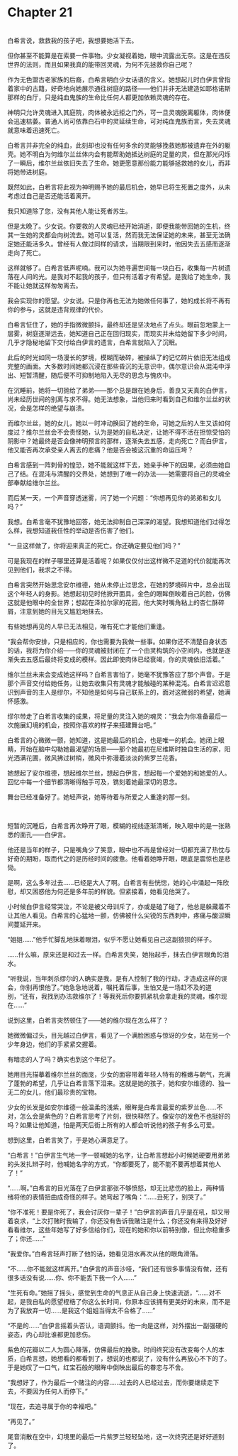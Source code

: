 # Chapter 21

<br>
白希言说，救救我的孩子吧，我想要她活下去。

但你甚至不能算是在索要一件事物。少女凝视着她，眼中流露出无奈。这是在违反世界的法则，而且如果我真的能带回灵魂，为何不先拯救你自己呢？

作为无色盟古老家族的后裔，白希言明白少女话语的含义。她想起儿时白伊言曾指着家中的古籍，好奇地向她展示通往树庭的路径——他们并非无法建造如耶格诺斯那样的白厅，只是纯血鬼族的生命比任何人都更加依赖灵魂的存在。

神明只允许灵魂进入其庭院，肉体被永远拒之门外，可一旦灵魂脱离躯体，肉体便会迅速枯萎。普通人尚可依靠白石中的灵延续生命，可对纯血鬼族而言，失去灵魂就意味着迅速死亡。

白希言并非完全的纯血，此刻却也没有任何多余的灵能够挽救她那被遗弃在外的躯壳。她不明白为何维尔兰丝体内会有能帮助她抵达树庭的足量的灵，但在那光闪烁了一瞬后，维尔兰丝依旧失去了生命。她更愿意那份能力能够拯救她的女儿，而非将她带进树庭。

既然如此，白希言将此视为神明赐予她的最后机会，她早已将生死置之度外，从未考虑过自己是否还能活着离开。

我只知道除了您，没有其他人能让死者苏生。

但是太晚了。少女说。你要救的人灵魂已经开始消逝，即便我能带回她的生机，终其一生她的灵都会向树流去。她可以复活，然而我无法保证她的未来，甚至无法确定她还能活多久。曾经有人做过同样的请求，当期限到来时，他因失去五感而逐渐走向了死亡。

这样就够了。白希言低声呢喃。我可以为她寻遍世间每一块白石，收集每一片树遗落在人间的光。是我对不起我的孩子，但只有活着才有希望。是我给了她生命，我不能让她就这样匆匆离去。

我会实现你的愿望。少女说。只是你再也无法为她做任何事了，她的成长将不再有你的参与，这就是违背规律的代价。

白希言怔住了，她的手指微微颤抖，最终却还是坚决地点了点头。眼前忽地蒙上一层雾，树庭逐渐远去，她知道自己正在回归现实，而现实并未给她留下多少时间，几乎才隐秘地留下交付给白伊言的遗言，白希言就陷入了沉眠。

此后的时光如同一场漫长的梦境，模糊而破碎，被操纵了的记忆碎片依旧无法组成完整的画面。大多数时间她都沉浸在那些昏沉的无意识中，偶尔意识会从混沌中浮出、短暂清醒，随后便不可抑制地陷入无尽的思念与愧疚中。

在沉睡前，她将一切抛给了弟弟——那个总是跟在她身后，善良又天真的白伊言，尚未经历世间的别离与求不得。她无法想象，当他归来时看到自己和维尔兰丝的状况，会是怎样的绝望与崩溃。

而维尔兰丝，她的女儿，她以一时冲动换回了她的生命，可她之后的人生又该如何度过？维尔兰丝会不会责怪她，认为是她的自私决定，让她不得不活在担惊受怕的阴影中？她最终是否会像神明预言的那样，逐渐失去五感，走向死亡？而白伊言，他又能否再次承受亲人离去的悲痛？他是否会被这沉重的命运压垮？

白希言感到一阵刺骨的惶恐，她不能就这样下去，她亲手种下的因果，必须由她自己了结。在混沌与清醒的交界处，她想到了唯一的办法——她需要将自己的灵魂全部奉献给维尔兰丝。

而后某一天，一个声音穿透迷雾，问了她一个问题：“你想再见你的弟弟和女儿吗？”

我想。白希言毫不犹豫地回答，她无法抑制自己深深的渴望。我想知道他们过得怎么样，我想知道我任性的举动是否伤害了他们。

“一旦这样做了，你将迎来真正的死亡。你还确定要见他们吗？”

可是我现在的样子哪里还算是活着呢？如果仅仅付出这样微不足道的代价就能再次见到他们，我求之不得。

白希言突然开始思念安尔维德，她从未停止过思念，在她的梦境碎片中，总会出现这个年轻人的身影。她想起初见时他掀开面具，金色的眼眸倒映着自己的脸，仿佛这就是他眼中的全世界；想起在泽拉尔家的花园，他大笑时嘴角粘上的杏仁酥碎屑，注意到她的目光又尴尬地抹去。

有些她想再见的人早已无法相见，唯有死亡才能他们重逢。

“我会帮你安排，只是相应的，你也需要为我做一些事。如果你还不清楚自身状态的话，我将为你介绍——你的灵魂被封闭在了一个由灵构筑的小空间内，也就是逐渐失去五感后最终将变成的模样。因此即使肉体已经衰竭，你的灵魂依旧活着。”

维尔兰丝未来会变成她这样吗？白希言害怕了，她毫不犹豫答应了那个声音。于是那个声音交付给她任务，让她去收集只有灵魂才能触碰的某种混沌。白希言迟迟意识到声音的主人是缪尔，不知他是如何与自己联系上的，面对这微弱的希望，她满怀感激。

缪尔带走了白希言收集的成果，将足量的灵注入她的魂灵：“我会为你准备最后一次施展幻境的机会，按照你喜欢的样子来搭建舞台吧。”

白希言的心微微一颤，她知道，这是她最后的机会，也是唯一的机会。她闭上眼睛，开始在脑中勾勒她最渴望的场景——那个她最初在尼维斯时独自生活的家，阳光洒满花圃，微风拂过树梢，微风中弥漫着淡淡的紫罗兰花香。

她想起了安尔维德，想起维尔兰丝，想起白伊言，想起每一个爱她的和她爱的人。回忆中每一个细节都清晰得触手可及，镌刻着她最深切的思念。

舞台已经准备好了。她轻声说，她等待着与所爱之人重逢的那一刻。

<br>

短暂的沉睡后，白希言再次睁开了眼，模糊的视线逐渐清晰，映入眼中的是一张熟悉的面孔——白伊言。

他还是当年的样子，只是嘴角少了笑意，眼中也不再是曾经对一切都充满了热忱与好奇的期盼，取而代之的是历经时间的疲惫。他看着她睁开眼，眼底是震惊也是悲恸。

是啊，这么多年过去……已经是大人了啊。白希言有些恍惚，她的心中涌起一阵欣慰，却又困惑他为何还是多年前的样貌。但紧接着，她看见他哭了。

小时候白伊言经常哭泣，不论是被父母训斥了，亦或是磕了碰了，他总是躲藏着不让其他人看见。白希言的心猛地一颤，仿佛被什么尖锐的东西刺中，疼痛与酸涩瞬间蔓延开来。

“姐姐……”他手忙脚乱地抹着眼泪，似乎不愿让她看见自己这副狼狈的样子。

……什么嘛，原来还是和过去一样。白希言失笑，她抬起手，抹去白伊言眼角的泪水。

“听我说，当年刺杀缪尔的人确实是我，是有人控制了我的行动，才造成这样的误会，你别再恨他了。”她急急地说着，嘱托着后事，生怕又是一场赶不及的道别，“还有，我找到办法救维尔了！等我死后你要抓紧机会拿走我的灵魂，维尔现在……”

说到这里，白希言突然顿住了——她的维尔现在怎么样了？

她微微偏过头，目光越过白伊言，看见了一个满脸困惑与惊讶的少女，站在另一个少年身边，他们的手紧紧交握着。

有暗恋的人了吗？确实也到这个年纪了。

她用目光描摹着维尔兰丝的面庞，少女的面容带着年轻人特有的稚嫩与朝气，充满了蓬勃的希望，几乎让白希言落下泪来。这就是她的孩子，她和安尔维德的、独一无二的女儿，他们最珍贵的宝物。

少女的长发是如安尔维德一般温柔的浅紫，眼眸是白希言最爱的紫罗兰色……不对，怎么会是紫色的？白希言思考了片刻，很快释然了。像安尔的发色不也挺好的吗？如果让他知道，怕是两天后街上所有的人都会听说他的孩子有多么可爱。

想到这里，白希言笑了，于是她心满意足了。

“白希言！”白伊言生气地一字一顿喊她的名字，让白希言想起小时候她硬要用弟弟的头发扎辫子时，他喊她名字的方式，“你都要死了，能不能不要再想着其他人了！”

“……啊。”白希言的目光落在了白伊言那张不够愤怒，却无比悲伤的脸上，两种情绪将他的表情扭曲成奇怪的样子。她弯起了嘴角：“……丑死了，别哭了。”

“你不准死！要是你死了，我会讨厌你一辈子！”白伊言的声音几乎是在吼，却又带着哀求，“上次打赌时我输了，你还没有告诉我赌注是什么；你还没有来得及好好看看维尔，这些年她写了好多信给你们，现在的她和你以前特别像，但比你稳重多了；你还……”

“我爱你。”白希言轻声打断了他的话，她看见泪水再次从他的眼角滑落。

“不……你不能就这样离开。”白伊言的声音沙哑，“我们还有很多事情没有做，还有很多话没有说……你、你不能丢下我一个人……”

“生死有命。”她摇了摇头，感觉到生命的气息正从自己身上快速流逝，“……对不起，是我自私的愿望桎梏了你这么长时间，你原本应该拥有更美好的未来，而不是为了我放弃一切……是我这个姐姐当得太不合格了……”

“不是的……”白伊言摇着头否认，语调颤抖。他一向是这样，对外摆出一副强硬的姿态，内心却比谁都更加悲伤。

紫色的花瓣以二人为圆心降落，仿佛最后的挽歌。时间终究没有改变每个人的本质，白希言想，她想看的都看到了，想说的也都说了，没有什么再放心不下的了。于是她叹了一口气，红宝石般的眼眸中倒映出最后的眷恋与不舍。

“我想好了，作为最后一个赌注的内容……过去的人已经过去，而你要继续走下去，不要因为任何人而停下。”

“现在，去追寻属于你的幸福吧。”

“再见了。”

尾音消散在空中，幻境里的最后一片紫罗兰轻轻坠地，这一次终究还是好好道别了。

